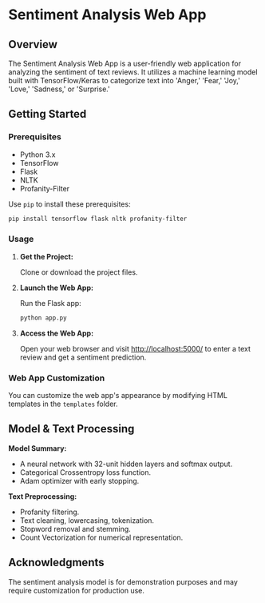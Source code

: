# Sentiment Analysis Web App

## Overview

The Sentiment Analysis Web App is a user-friendly web application for analyzing the sentiment of text reviews. It utilizes a machine learning model built with TensorFlow/Keras to categorize text into 'Anger,' 'Fear,' 'Joy,' 'Love,' 'Sadness,' or 'Surprise.'

## Getting Started

### Prerequisites

- Python 3.x
- TensorFlow
- Flask
- NLTK
- Profanity-Filter

Use `pip` to install these prerequisites:

```bash
pip install tensorflow flask nltk profanity-filter
```

### Usage

1. **Get the Project:**

   Clone or download the project files.

2. **Launch the Web App:**

   Run the Flask app:

   ```bash
   python app.py
   ```

3. **Access the Web App:**

   Open your web browser and visit [http://localhost:5000/](http://localhost:5000/) to enter a text review and get a sentiment prediction.

### Web App Customization

You can customize the web app's appearance by modifying HTML templates in the `templates` folder.

## Model & Text Processing

**Model Summary:**

- A neural network with 32-unit hidden layers and softmax output.
- Categorical Crossentropy loss function.
- Adam optimizer with early stopping.

**Text Preprocessing:**

- Profanity filtering.
- Text cleaning, lowercasing, tokenization.
- Stopword removal and stemming.
- Count Vectorization for numerical representation.

## Acknowledgments

The sentiment analysis model is for demonstration purposes and may require customization for production use.